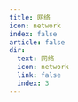 ```yaml
---
title: 网络
icon: network
index: false
article: false
dir:
  text: 网络
  icon: network
  link: false
  index: 3
---
```

